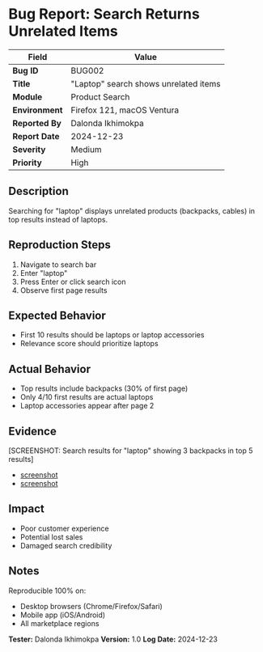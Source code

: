 # Bug Report: Search Returns Unrelated Items

| Field                 | Value                                 |
| --------------------- | ------------------------------------- |
| **Bug ID**      | BUG002                                |
| **Title**       | "Laptop" search shows unrelated items |
| **Module**      | Product Search                        |
| **Environment** | Firefox 121, macOS Ventura            |
| **Reported By** | Dalonda Ikhimokpa                     |
| **Report Date** | 2024-12-23                            |
| **Severity**    | Medium                                |
| **Priority**    | High                                  |

## Description

Searching for "laptop" displays unrelated products (backpacks, cables) in top results instead of laptops.

## Reproduction Steps

1. Navigate to search bar
2. Enter "laptop"
3. Press Enter or click search icon
4. Observe first page results

## Expected Behavior

- First 10 results should be laptops or laptop accessories
- Relevance score should prioritize laptops

## Actual Behavior

- Top results include backpacks (30% of first page)
- Only 4/10 first results are actual laptops
- Laptop accessories appear after page 2

## Evidence

[SCREENSHOT: Search results for "laptop" showing 3 backpacks in top 5 results]

- [screenshot](/assets/screenshots/Screenshot%202024-12-09%20at%203.57.05 PM.png)
- [screenshot](/assets/screenshots/Screenshot%202024-12-09%20at%204.01.26 PM.png)

## Impact

- Poor customer experience
- Potential lost sales
- Damaged search credibility

## Notes

Reproducible 100% on:

- Desktop browsers (Chrome/Firefox/Safari)
- Mobile app (iOS/Android)
- All marketplace regions

**Tester:** Dalonda Ikhimokpa
**Version:** 1.0
**Log Date:** 2024-12-23
